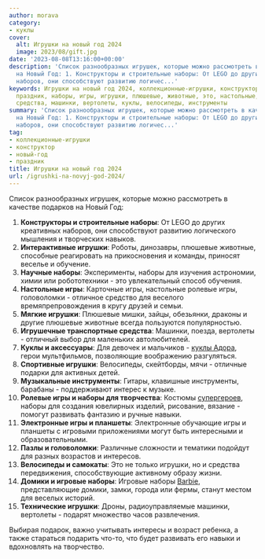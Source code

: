 ```yaml
---
author: morava
category:
- куклы
cover:
  alt: Игрушки на новый год 2024
  image: 2023/08/gift.jpg
date: '2023-08-08T13:16:00+00:00'
description: 'Список разнообразных игрушек, которые можно рассмотреть в качестве подарков
  на Новый Год: 1. Конструкторы и строительные наборы: От LEGO до других креативных
  наборов, они способствуют развитию логичес...'
keywords: Игрушки на новый год 2024, коллекционные-игрушки, конструктор, новый-год,
  праздник, наборы, игры, игрушки, плюшевые, животные, это, настольные, ролевые, головоломки,
  средства, машинки, вертолеты, куклы, велосипеды, инструменты
summary: 'Список разнообразных игрушек, которые можно рассмотреть в качестве подарков
  на Новый Год: 1. Конструкторы и строительные наборы: От LEGO до других креативных
  наборов, они способствуют развитию логичес...'
tag:
- коллекционные-игрушки
- конструктор
- новый-год
- праздник
title: Игрушки на новый год 2024
url: /igrushki-na-novyj-god-2024/
---
```


Список разнообразных игрушек, которые можно рассмотреть в качестве подарков на Новый Год:

1. **Конструкторы и строительные наборы**: От LEGO до других креативных наборов, они способствуют развитию логического мышления и творческих навыков.
1. **Интерактивные игрушки**: Роботы, динозавры, плюшевые животные, способные реагировать на прикосновения и команды, приносят веселье и обучение.
1. **Научные наборы**: Эксперименты, наборы для изучения астрономии, химии или робототехники \- это увлекательный способ обучения.
1. **Настольные игры**: Карточные игры, настольные ролевые игры, головоломки \- отличное средство для веселого времяпрепровождения в кругу друзей и семьи.
1. **Мягкие игрушки**: Плюшевые мишки, зайцы, обезьянки, драконы и другие плюшевые животные всегда пользуются популярностью.
1. **Игрушечные транспортные средства**: Машинки, поезда, вертолеты \- отличный выбор для маленьких автолюбителей.
1. **Куклы и аксессуары**: Для девочек и мальчиков \- [куклы Адора](https://www.adora.ru/kukla-adora/573/), герои мультфильмов, позволяющие воображению разгуляться.
1. **Спортивные игрушки**: Велосипеды, скейтборды, мячи \- отличные подарки для активных детей.
1. **Музыкальные инструменты**: Гитары, клавишные инструменты, барабаны \- поддерживают интерес к музыке.
1. **Ролевые игры и наборы для творчества**: Костюмы [супергероев](https://www.adora.ru/igrushki-ledi-bag/637/), наборы для создания ювелирных изделий, рисование, вязание \- помогут развивать фантазию и ручные навыки.
1. **Электронные игры и планшеты**: Электронные обучающие игры и планшеты с игровыми приложениями могут быть интересными и образовательными.
1. **Пазлы и головоломки**: Различные сложности и тематики подойдут для разных возрастов и интересов.
1. **Велосипеды и самокаты**: Это не только игрушки, но и средства передвижения, способствующие активному образу жизни.
1. **Домики и игровые наборы**: Игровые наборы [Barbie](https://www.adora.ru/igrushki-barbi/340/), представляющие домики, замки, города или фермы, станут местом для веселых историй.
1. **Технические игрушки**: Дроны, радиоуправляемые машинки, вертолеты \- подарят множество часов развлечения.

Выбирая подарок, важно учитывать интересы и возраст ребенка, а также стараться подарить что-то, что будет развивать его навыки и вдохновлять на творчество.